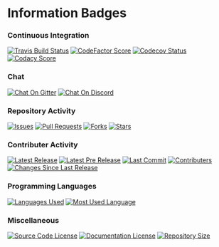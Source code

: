 # Information Badges

### Continuous Integration

[![Travis Build Status](https://img.shields.io/travis/Richienb/ROS-Code.svg?longCache=true&style=for-the-badge&logo=travis&label=Travis%20Build)](https://travis-ci.org/Richienb/ROS-Code)
[![CodeFactor Score](https://www.codefactor.io/repository/github/richienb/ros-code/badge?longCache=true&style=for-the-badge)](https://www.codefactor.io/repository/github/richienb/ros-code)
[![Codecov Status](https://img.shields.io/codecov/c/github/Richienb/ROS-Code.svg?longCache=true&style=for-the-badge&label=Code%20Coverage)](https://codecov.io/gh/Richienb/ROS-Code) 
[![Codacy Score](https://img.shields.io/codacy/grade/89a04d97a3b348869c1d2eb3768bfc35.svg?longCache=true&style=for-the-badge&label=Codacy%20Score)](https://app.codacy.com/project/Richienb/ROS-Code/dashboard)

### Chat

[![Chat On Gitter](https://img.shields.io/gitter/room/Richienb/ROS-Code.svg?longCache=true&style=for-the-badge&logo=gitter-white&label=Gitter%20Members%20Online)](https://gitter.im/ROS-Code)
[![Chat On Discord](https://img.shields.io/discord/461977906156142601.svg?longCache=true&style=for-the-badge&logo=discord&label=Discord%20Members%20Online)](https://discordapp.com/invite/KevXkP7)

### Repository Activity

[![Issues](https://img.shields.io/github/issues/Richienb/ROS-Code.svg?longCache=true&style=for-the-badge&logo=github&label=GitHub%20Issues)](https://github.com/Richienb/ROS-Code/issues)
[![Pull Requests](https://img.shields.io/github/issues-pr/Richienb/ROS-Code.svg?longCache=true&style=for-the-badge&logo=github&label=GitHub%20Pull%20Requests)](https://github.com/Richienb/ROS-Code/pulls)
[![Forks](https://img.shields.io/github/forks/Richienb/ROS-Code.svg?longCache=true&style=for-the-badge&logo=github&label=GitHub%20Forks)](https://github.com/Richienb/ROS-Code/network)
[![Stars](https://img.shields.io/github/stars/Richienb/ROS-Code.svg?longCache=true&style=for-the-badge&logo=github&label=GitHub%20Stars)](https://github.com/Richienb/ROS-Code/stargazers)

### Contributer Activity

[![Latest Release](https://img.shields.io/github/release/Richienb/ROS-Code.svg?longCache=true&style=for-the-badge&logo=github&label=Latest%20Release)](https://github.com/Richienb/ROS-Code/releases)
[![Latest Pre Release](https://img.shields.io/github/release/Richienb/ROS-Code/all.svg?longCache=true&style=for-the-badge&logo=github&label=Latest%20Pre%20Release)](https://github.com/Richienb/ROS-Code/releases)
[![Last Commit](https://img.shields.io/github/last-commit/Richienb/ROS-Code.svg?longCache=true&style=for-the-badge&logo=github&label=Most%20Recent%20Change)](https://github.com/Richienb/ROS-Code/commits/master)
[![Contributers](https://img.shields.io/github/contributors/Richienb/ROS-Code.svg?longCache=true&style=for-the-badge&logo=github&label=GitHub%20Contributers)](https://github.com/Richienb/ROS-Code/graphs/contributors)
[![Changes Since Last Release](https://img.shields.io/github/commits-since/Richienb/ROS-Code/latest.svg?longCache=true&style=for-the-badge&logo=github&label=Changes%20Since%20Last%20Release)](https://github.com/Richienb/ROS-Code/commits/master)

### Programming Languages

[![Languages Used](https://img.shields.io/github/languages/count/Richienb/ROS-Code.svg?longCache=true&style=for-the-badge&label=Languages%20Used)](https://github.com/Richienb/ROS-Code/search?l=Python)
[![Most Used Language](https://img.shields.io/github/languages/top/Richienb/ROS-Code.svg?longCache=true&style=for-the-badge)](https://github.com/Richienb/ROS-Code/search?l=Python)

### Miscellaneous

[![Source Code License](https://img.shields.io/github/license/Richienb/ROS-Code.svg?longCache=true&style=for-the-badge&label=Source%20Code%20License)](https://github.com/Richienb/ROS-Code/blob/master/LICENSE)
[![Documentation License](https://img.shields.io/badge/Documentation%20License-CC%20BY%203.0-lightgrey.svg?longCache=true&style=for-the-badge)](https://github.com/Richienb/ROS-Code/blob/master/docs/LICENSE.md)
[![Repository Size](https://img.shields.io/github/repo-size/Richienb/ROS-Code.svg?longCache=true&style=for-the-badge&logo=github&label=Repository%20Size)](https://github.com/Richienb/ROS-Code)

